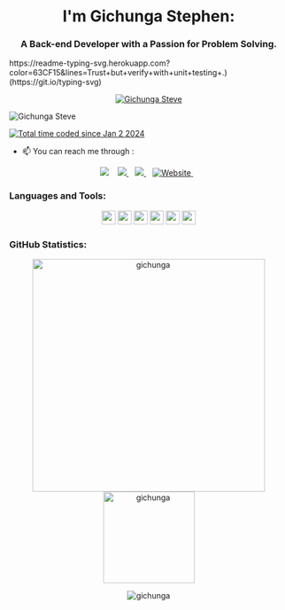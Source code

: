 <h1 align="center">I'm Gichunga Stephen: </h1>
<h3 align="center">A Back-end Developer with a Passion for Problem Solving.</h3>
https://readme-typing-svg.herokuapp.com?color=63CF15&lines=Trust+but+verify+with+unit+testing+.)(https://git.io/typing-svg)

<p align="center"> 
    <a href="https://github.com/ryo-ma/github-profile-trophy"><img src="https://github-profile-trophy.vercel.app/?username=gichunga&column=9&theme=gruvbox&no-frame=true"             alt="Gichunga Steve" />
    </a> 
</p>
<p align="left"> <img src="https://komarev.com/ghpvc/?username=gichunga&color=blueviolet" alt="Gichunga Steve" /> 
</p>

<a href="https://wakatime.com/@018cc8de-4d53-4fec-8eed-f93df6e53aad"><img src="https://wakatime.com/badge/user/018cc8de-4d53-4fec-8eed-f93df6e53aad.svg" alt="Total time coded since Jan 2 2024" /></a>

<!-- - 🌱 I’m currently learning [Azure DevOps](https://azure.microsoft.com/en-us/services/devops/)  and [NodeJS](https://nodejs.org/en/)  -->
- 📫 You can reach me through :
<p align="center"
<a href="https://twitter.com/GichungaSteven">
    <img src="https://img.shields.io/badge/Twitter-1DA1F2?style=for-the-badge&logo=twitter&logoColor=white" />    
  </a>&nbsp;&nbsp;
 <a href="https://linkedin.com/in/steve-gichunga">
    <img src="https://img.shields.io/badge/linkedin-%230077B5.svg?&style=for-the-badge&logo=linkedin&logoColor=white" />
  </a>&nbsp;&nbsp;
  <a href="gichungasteve6@gmail.com">
    <img src="https://img.shields.io/badge/Gmail-D14836?style=for-the-badge&logo=gmail&logoColor=white" />
  </a>&nbsp;&nbsp;
   <a href="https://gichunga.github.io/">
      <img alt="Website" src="https://img.shields.io/website?down_color=lightgrey&down_message=offline&style=for-the-                    badge&up_color=blue&up_message=online&url=https%3A%2F%2Fgichunga.github.io%2F" />
    </a>&nbsp;&nbsp;
 </p>
 

### Languages and Tools:

<p align="center">
<!-- <img src="https://img.shields.io/badge/Kotlin-0095D5?&style=for-the-badge&logo=kotlin&logoColor=white" height="25"/> -->
<img src="https://img.shields.io/badge/Java-F45E3F?style=for-the-badge&logo=CoffeeScript&logoColor=white" height="25"/>
<!-- <img src="https://img.shields.io/badge/firebase-ffca28?style=for-the-badge&logo=firebase&logoColor=white" height="25"/> -->
<img src="https://img.shields.io/badge/Git-F05032?style=for-the-badge&logo=git&logoColor=white" height="25"/>
<img src="https://img.shields.io/badge/Postman-FF6C37?style=for-the-badge&logo=Postman&logoColor=white" height="25"/>
<!-- <img src="https://img.shields.io/badge/Google_Cloud-4285F4?style=for-the-badge&logo=google-cloud&logoColor=white" height="25"/> -->
<img src="https://img.shields.io/badge/mysql-4479A1.svg?&style=for-the-badge&logo=mysql&logoColor=white" height="25"/>
<img src="https://img.shields.io/badge/xampp-FB7A24.svg?&style=for-the-badge&logo=xampp&logoColor=white" height="25"/>
<img src="https://img.shields.io/badge/Visual_Studio_Code-0078D4?style=for-the-badge&logo=visual%20studio%20code&logoColor=white" height="25"/>
<!-- <img src="https://img.shields.io/badge/Microsoft_Azure-0089D6?style=for-the-badge&logo=microsoft-azure&logoColor=white" height="25"/> -->
<!-- <img src="https://img.shields.io/badge/sqlite-7CBEE4.svg?&style=for-the-badge&logo=sqlite&logoColor=white" height="25"/> -->
<!-- <img src="https://img.shields.io/badge/Android-3DDC84?style=for-the-badge&logo=android&logoColor=white" height="25"/> -->
</p>

###  GitHub Statistics:

<p align="center"> 
    <img src="https://github-readme-stats.vercel.app/api?username=gichunga&count_private=true&show_icons=true&theme=neon" alt="gichunga" width="420"/> 
    <img src="https://github-readme-stats.vercel.app/api/top-langs/?username=gichunga&hide=jupyter%20notebook&langs_count=8&layout=compact&theme=gruvbox_light" alt="gichunga" height="165" />
 </p>
 
 <p align="center"><img align="center" src="https://github-readme-streak-stats.herokuapp.com/?user=gichunga&" alt="gichunga" /></p>


<!--
**gichunga/gichunga** is a ✨ _special_ ✨ repository because its `README.md` (this file) appears on your GitHub profile.

Here are some ideas to get you started:

- 🔭 I’m currently working on ...
- 🌱 I’m currently learning ...
- 👯 I’m looking to collaborate on ...
- 🤔 I’m looking for help with ...
- 💬 Ask me about ...
- 📫 How to reach me:
- 
- 😄 Pronouns: ...
- ⚡ Fun fact: ...
-->
